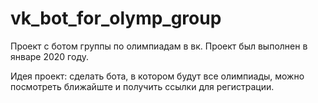 # vk_bot_for_olymp_group

Проект с ботом группы по олимпиадам в вк. 
Проект был выполнен в январе 2020 году. 

Идея проект: сделать бота, в котором будут все олимпиады, можно посмотреть ближайште и получить ссылки для регистрации.

